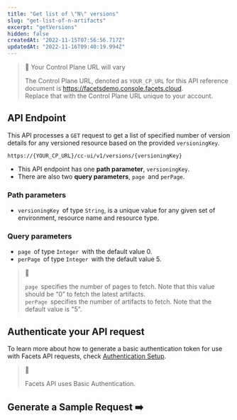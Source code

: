 ```yaml
---
title: "Get list of \"N\" versions"
slug: "get-list-of-n-artifacts"
excerpt: "getVersions"
hidden: false
createdAt: "2022-11-15T07:56:56.717Z"
updatedAt: "2022-11-16T09:40:19.994Z"
---
```

> 🚧 Your Control Plane URL will vary
> 
> The Control Plane URL, denoted as <code>YOUR_CP_URL</code> for this API reference document is <https://facetsdemo.console.facets.cloud>.  
> Replace that with the Control Plane URL unique to your account.

## API Endpoint

This API processes a `GET` request to get a list of specified number of version details for any versioned resource based on the provided `versioningKey`.  

```text Hover on the Text and Click the Notepad icon to Copy
https://{YOUR_CP_URL}/cc-ui/v1/versions/{versioningKey}
```



- This API endpoint has one **path parameter**, `versioningKey`.
- There are also two **query parameters**, `page `and `perPage`.

### **Path parameters**

- `versioningKey `of type `String`, is a unique value for any given set of environment, resource name and resource type.

### **Query parameters**

- `page `of type `Integer `with the default value 0. 
- `perPage `of type `Integer `with the default value 5.

> 📘 
> 
> `page `specifies the number of pages to fetch. Note that this value should be “0” to fetch the latest artifacts.  
> `perPage `specifies the number of artifacts to fetch. Note that the default value is "5".

## **Authenticate your API request**

To learn more about how to generate a basic authentication token for use with Facets API requests, check [Authentication Setup](ref:authentication-setup).

> 📘 
> 
> Facets API uses Basic Authentication.

## Generate a Sample Request ➡️